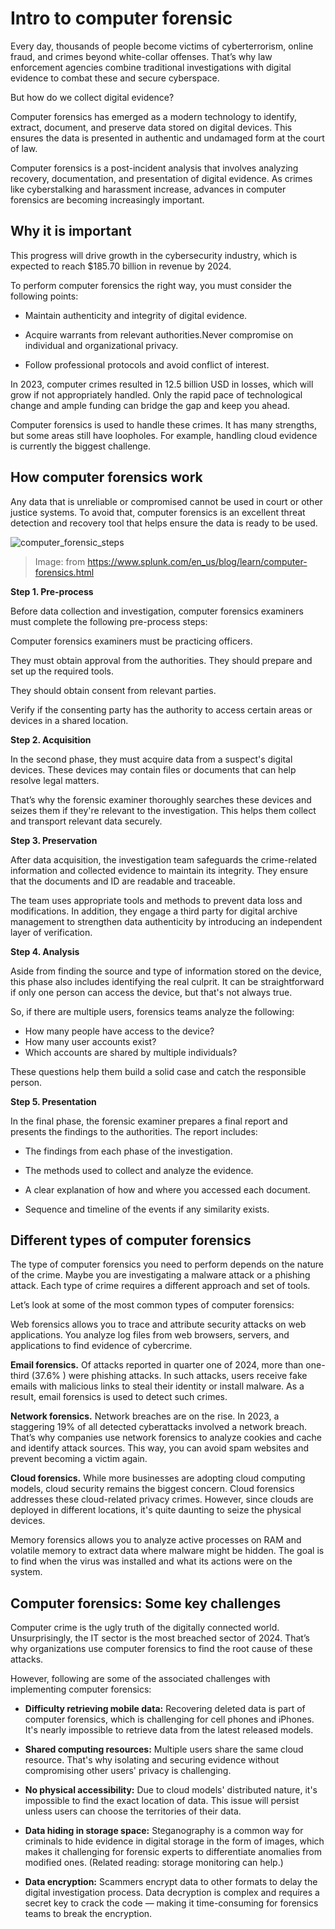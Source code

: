 # Intro to computer forensic

Every day, thousands of people become victims of cyberterrorism, online fraud, and crimes beyond white-collar offenses. That’s why law enforcement agencies combine traditional investigations with digital evidence to combat these and secure cyberspace.

But how do we collect digital evidence?

Computer forensics has emerged as a modern technology to identify, extract, document, and preserve data stored on digital devices. This ensures the data is presented in authentic and undamaged form at the court of law.

Computer forensics is a post-incident analysis that involves analyzing recovery, documentation, and presentation of digital evidence. As crimes like cyberstalking and harassment increase, advances in computer forensics are becoming increasingly important.

## Why it is important

This progress will drive growth in the cybersecurity industry, which is expected to reach $185.70 billion in revenue by 2024.

To perform computer forensics the right way, you must consider the following points:  

* Maintain authenticity and integrity of digital evidence.

* Acquire warrants from relevant authorities.Never compromise on individual and organizational privacy.

* Follow professional protocols and avoid conflict of interest.

In 2023, computer crimes resulted in 12.5 billion USD in losses, which will grow if not appropriately handled. Only the rapid pace of technological change and ample funding can bridge the gap and keep you ahead. 

Computer forensics is used to handle these crimes. It has many strengths, but some areas still have loopholes. For example, handling cloud evidence is currently the biggest challenge.

## How computer forensics work

Any data that is unreliable or compromised cannot be used in court or other justice systems. To avoid that, computer forensics is an excellent threat detection and recovery tool that helps ensure the data is ready to be used. 

![computer_forensic_steps](computer_forensic_steps.png)
>Image: from https://www.splunk.com/en_us/blog/learn/computer-forensics.html


**Step 1. Pre-process**

Before data collection and investigation, computer forensics examiners must complete the following pre-process steps:

Computer forensics examiners must be practicing officers.

They must obtain approval from the authorities.
They should prepare and set up the required tools.

They should obtain consent from relevant parties.

Verify if the consenting party has the authority to access certain areas or devices in a shared location.

**Step 2. Acquisition**

In the second phase, they must acquire data from a suspect's digital devices. These devices may contain files or documents that can help resolve legal matters.

That’s why the forensic examiner thoroughly searches these devices and seizes them if they're relevant to the investigation. This helps them collect and transport relevant data securely.

**Step 3. Preservation**

After data acquisition, the investigation team safeguards the crime-related information and collected evidence to maintain its integrity. They ensure that the documents and ID are readable and traceable.

The team uses appropriate tools and methods to prevent data loss and modifications. In addition, they engage a third party for digital archive management to strengthen data authenticity by introducing an independent layer of verification.

**Step 4. Analysis**

Aside from finding the source and type of information stored on the device, this phase also includes identifying the real culprit. It can be straightforward if only one person can access the device, but that's not always true.

So, if there are multiple users, forensics teams analyze the following:

* How many people have access to the device?
* How many user accounts exist?
* Which accounts are shared by multiple individuals?

These questions help them build a solid case and catch the responsible person.

**Step 5. Presentation**

In the final phase, the forensic examiner prepares a final report and presents the findings to the authorities. The report includes:

* The findings from each phase of the investigation.

* The methods used to collect and analyze the evidence.

* A clear explanation of how and where you accessed each document.

* Sequence and timeline of the events if any similarity exists.

## Different types of computer forensics

The type of computer forensics you need to perform depends on the nature of the crime. Maybe you are investigating a malware attack or a phishing attack. Each type of crime requires a different approach and set of tools.  

Let’s look at some of the most common types of computer forensics:

Web forensics allows you to trace and attribute security attacks on web applications. You analyze log files from web browsers, servers, and applications to find evidence of cybercrime.

**Email forensics.** Of attacks reported in quarter one of 2024, more than one-third (37.6% ) were phishing attacks. In such attacks, users receive fake emails with malicious links to steal their identity or install malware. As a result, email forensics is used to detect such crimes.

**Network forensics.** Network breaches are on the rise. In 2023, a staggering 19% of all detected cyberattacks involved a network breach. That’s why companies use network forensics to analyze cookies and cache and identify attack sources. This way, you can avoid spam websites and prevent becoming a victim again.

**Cloud forensics.** While more businesses are adopting cloud computing models, cloud security remains the biggest concern. Cloud forensics addresses these cloud-related privacy crimes. However, since clouds are deployed in different locations, it's quite daunting to seize the physical devices.

Memory forensics allows you to analyze active processes on RAM and volatile memory to extract data where malware might be hidden. The goal is to find when the virus was installed and what its actions were on the system.

## Computer forensics: Some key challenges

Computer crime is the ugly truth of the digitally connected world. Unsurprisingly, the IT sector is the most breached sector of 2024. That’s why organizations use computer forensics to find the root cause of these attacks.

However, following are some of the associated challenges with implementing computer forensics:

* **Difficulty retrieving mobile data:**  Recovering deleted data is part of computer forensics, which is challenging for cell phones and iPhones. It's nearly impossible to retrieve data from the latest released models.

* **Shared computing resources:** Multiple users share the same cloud resource. That's why isolating and securing evidence without compromising other users' privacy is challenging.

* **No physical accessibility:** Due to cloud models' distributed nature, it's impossible to find the exact location of data. This issue will persist unless users can choose the territories of their data.

* **Data hiding in storage space:** Steganography is a common way for criminals to hide evidence in digital storage in the form of images, which makes it challenging for forensic experts to differentiate anomalies from modified ones. (Related reading: storage monitoring can help.)

* **Data encryption:** Scammers encrypt data to other formats to delay the digital investigation process. Data decryption is complex and requires a secret key to crack the code — making it time-consuming for forensics teams to break the encryption.